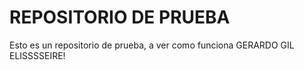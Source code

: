 # REPOSITORIO DE PRUEBA

Esto es un repositorio de prueba, a ver como funciona
GERARDO GIL ELISSSSEIRE!
